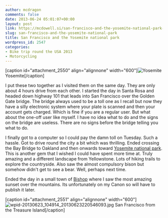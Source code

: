 ```yaml
---
author: mcdragon
comments: false
date: 2013-06-24 05:01:07+00:00
layout: post
link: https://mcdowell.si/san-francisco-and-the-yosemite-national-park-2547.html
slug: san-francisco-and-the-yosemite-national-park
title: San Francisco and the Yosemite national park
wordpress_id: 2547
categories:
- Bike trip round the USA 2013
- Motorcycling
---
```


[caption id="attachment_2550" align="alignnone" width="600"]![Yosemite](https://mcdowell.si/wp-content/uploads/2013/06/wpid-20130623_1615271-1.jpg) Yosemite[/caption]

I put these two together as I visited them on the same day. They are only about 4 hours drive from each other.
I started the day in Santa Rosa and headed down highway 101 that leads into San Francisco over the Golden Gate bridge. The bridge always used to be a toll one as I recall but now they have a silly electronic system where your plate is scanned and then your account gets charged. Which is fine if you are a regular user. But what about the one-off user like myself. I have no idea what to do and the signs on the bridge are useless. There are no signs before the bridge telling you what to do.

I finally got to a computer so I could pay the damn toll on Tuesday. Such a hassle.
Got to drive round the city a bit which was thrilling. Ended crossing the Bay Bridge to Oakland and then onwards toward [Yosemite national park](http://en.m.wikipedia.org/wiki/Yosemite_National_Park).
This is another gem that I wished I could have spent more time at. Truly amazing and a different landscape from Yellowstone. Lots of hiking trails to explore the countryside. Also saw the almost compulsory bison but somehow didn't get to see a bear. Well, perhaps next time.

Ended the day in a small town of [Bishop](http://en.wikipedia.org/wiki/Bishop,_California) where I saw the most amazing sunset over the mountains. Its unfortunately on my Canon so will have to publish it later.

[caption id="attachment_2551" align="alignnone" width="600"]![wpid-20130623_104914_20130623220546093.jpg](https://mcdowell.si/wp-content/uploads/2013/06/wpid-20130623_104914_20130623220546093-1.jpg) San Francisco from the Treasure Island[/caption]
